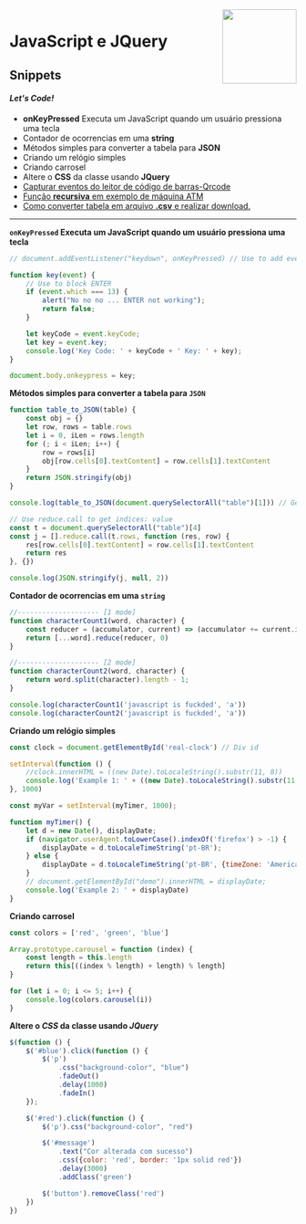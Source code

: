 <img src="https://i.ibb.co/M6nBBb0/mascote.png" align="right" width="130">

# JavaScript e JQuery

## Snippets

#### _Let's Code!_

- **onKeyPressed** Executa um JavaScript quando um usuário pressiona uma tecla
- Contador de ocorrencias em uma **string**
- Métodos simples para converter a tabela para **JSON**
- Criando um relógio simples
- Criando carrosel
- Altere o **CSS** da classe usando **JQuery**
- [Capturar eventos do leitor de código de barras-Qrcode](./capture.barcode.reader.keyborad.wedge.js)
- [Função **recursiva** em exemplo de máquina ATM](./recursive_ATM_machine.js)
- [Como converter tabela em arquivo **.csv** e realizar download.](./table.to.csv.download.js)

---

**`onKeyPressed` Executa um JavaScript quando um usuário pressiona uma tecla**

```javascript
// document.addEventListener("keydown", onKeyPressed) // Use to add event in element

function key(event) {
    // Use to block ENTER
    if (event.which === 13) {
        alert("No no no ... ENTER not working");
        return false;
    }

    let keyCode = event.keyCode;
    let key = event.key;
    console.log('Key Code: ' + keyCode + ' Key: ' + key);
}

document.body.onkeypress = key;
```

**Métodos simples para converter a tabela para `JSON`**

```Javascript
function table_to_JSON(table) {
    const obj = {}
    let row, rows = table.rows
    let i = 0, iLen = rows.length
    for (; i < iLen; i++) {
        row = rows[i]
        obj[row.cells[0].textContent] = row.cells[1].textContent
    }
    return JSON.stringify(obj)
}

console.log(table_to_JSON(document.querySelectorAll("table")[1])) // Get second table

// Use reduce.call to get indices: value
const t = document.querySelectorAll("table")[4]
const j = [].reduce.call(t.rows, function (res, row) {
    res[row.cells[0].textContent] = row.cells[1].textContent
    return res
}, {})

console.log(JSON.stringify(j, null, 2))
```

**Contador de ocorrencias em uma `string`**

```Javascript
//-------------------- [1 mode]
function characterCount1(word, character) {
    const reducer = (accumulator, current) => (accumulator += current.includes(character) | false)
    return [...word].reduce(reducer, 0)
}

//-------------------- [2 mode]
function characterCount2(word, character) {
    return word.split(character).length - 1;
}

console.log(characterCount1('javascript is fuckded', 'a'))
console.log(characterCount2('javascript is fuckded', 'a'))
```

**Criando um relógio simples**

```Javascript
const clock = document.getElementById('real-clock') // Div id

setInterval(function () {
    //clock.innerHTML = ((new Date).toLocaleString().substr(11, 8))
    console.log('Example 1: ' + ((new Date).toLocaleString().substr(11, 8)))
}, 1000)

const myVar = setInterval(myTimer, 1000);

function myTimer() {
    let d = new Date(), displayDate;
    if (navigator.userAgent.toLowerCase().indexOf('firefox') > -1) {
        displayDate = d.toLocaleTimeString('pt-BR');
    } else {
        displayDate = d.toLocaleTimeString('pt-BR', {timeZone: 'America/Sao_Paulo'});
    }
    // document.getElementById("demo").innerHTML = displayDate;
    console.log('Example 2: ' + displayDate)
}
```

**Criando carrosel**

```Javascript
const colors = ['red', 'green', 'blue']

Array.prototype.carousel = function (index) {
    const length = this.length
    return this[((index % length) + length) % length]
}

for (let i = 0; i <= 5; i++) {
    console.log(colors.carousel(i))
}
```

**Altere o _CSS_ da classe usando _JQuery_**

```Javascript
$(function () {
    $('#blue').click(function () {
        $('p')
            .css("background-color", "blue")
            .fadeOut()
            .delay(1000)
            .fadeIn()
    });

    $('#red').click(function () {
        $('p').css("background-color", "red")

        $('#message')
            .text("Cor alterada com sucesso")
            .css({color: 'red', border: '1px solid red'})
            .delay(3000)
            .addClass('green')

        $('button').removeClass('red')
    })
})
```